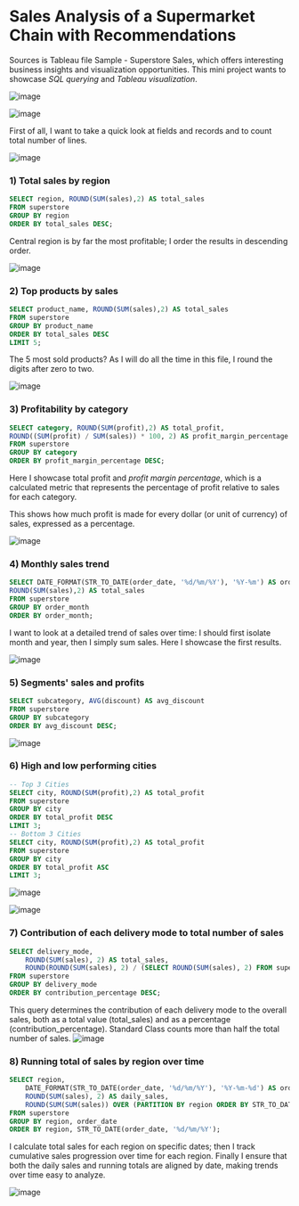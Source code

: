 # Sales Analysis of a Supermarket Chain with Recommendations

Sources is Tableau file Sample - Superstore Sales, which offers interesting business insights and visualization opportunities.
This mini project wants to showcase *SQL querying* and *Tableau visualization*.

![image](https://github.com/user-attachments/assets/444deaa9-7d91-43c7-b3fe-9b7d90993df7)
 
![image](https://github.com/user-attachments/assets/3a2dc070-04e4-404b-827f-f5adff167e41)

First of all, I want to take a quick look at fields and records and to count total number of lines.

![image](https://github.com/user-attachments/assets/d8f12503-5ddb-4047-991f-5540959d9544)

### 1) Total sales by region

```sql -- Add 3 backticks followed by sql
SELECT region, ROUND(SUM(sales),2) AS total_sales
FROM superstore
GROUP BY region
ORDER BY total_sales DESC;
```

Central region is by far the most profitable; I order the results in descending order.

![image](https://github.com/user-attachments/assets/00e2e49a-ec11-4abb-9332-5dcc90130a35)

### 2) Top products by sales

```sql -- Add 3 backticks followed by sql
SELECT product_name, ROUND(SUM(sales),2) AS total_sales
FROM superstore
GROUP BY product_name
ORDER BY total_sales DESC
LIMIT 5;
```

The 5 most sold products? As I will do all the time in this file, I round the digits after zero to two.

![image](https://github.com/user-attachments/assets/74a5c9c6-8357-41be-9e42-6df9c484f03f)

### 3) Profitability by category

```sql -- Add 3 backticks followed by sql
SELECT category, ROUND(SUM(profit),2) AS total_profit, 
ROUND((SUM(profit) / SUM(sales)) * 100, 2) AS profit_margin_percentage
FROM superstore
GROUP BY category
ORDER BY profit_margin_percentage DESC;
```

Here I showcase total profit and *profit margin percentage*, which is a calculated metric that represents the percentage of profit relative to sales for each category.

This shows how much profit is made for every dollar (or unit of currency) of sales, expressed as a percentage.

![image](https://github.com/user-attachments/assets/79335a6f-b566-402e-b14d-321bbbaa2d38)

### 4) Monthly sales trend

```sql -- Add 3 backticks followed by sql
SELECT DATE_FORMAT(STR_TO_DATE(order_date, '%d/%m/%Y'), '%Y-%m') AS order_month,
ROUND(SUM(sales),2) AS total_sales
FROM superstore
GROUP BY order_month
ORDER BY order_month;
```
I want to look at a detailed trend of sales over time: I should first isolate month and year, then I simply sum sales.
Here I showcase the first results.

![image](https://github.com/user-attachments/assets/28cac190-43ea-4048-8a32-d7cbac728c44)


### 5) Segments' sales and profits

```sql -- Add 3 backticks followed by sql
SELECT subcategory, AVG(discount) AS avg_discount
FROM superstore
GROUP BY subcategory
ORDER BY avg_discount DESC;
```

![image](https://github.com/user-attachments/assets/821392a4-efa3-4ff3-a834-d40a8509bfdf)

### 6) High and low performing cities

```sql -- Add 3 backticks followed by sql
-- Top 3 Cities
SELECT city, ROUND(SUM(profit),2) AS total_profit
FROM superstore
GROUP BY city
ORDER BY total_profit DESC
LIMIT 3;
-- Bottom 3 Cities
SELECT city, ROUND(SUM(profit),2) AS total_profit
FROM superstore
GROUP BY city
ORDER BY total_profit ASC
LIMIT 3;
```
![image](https://github.com/user-attachments/assets/0b1df71b-eaa0-4b15-854d-be0f2843dddb)

![image](https://github.com/user-attachments/assets/7c1594a9-2ab7-421c-8641-0403da295ac8)

### 7) Contribution of each delivery mode to total number of sales

```sql -- Add 3 backticks followed by sql
SELECT delivery_mode, 
    ROUND(SUM(sales), 2) AS total_sales, 
    ROUND(ROUND(SUM(sales), 2) / (SELECT ROUND(SUM(sales), 2) FROM superstore) * 100, 2) AS contribution_percentage
FROM superstore
GROUP BY delivery_mode
ORDER BY contribution_percentage DESC;
```
This query determines the contribution of each delivery mode to the overall sales, both as a total value (total_sales) and as a percentage (contribution_percentage).
Standard Class counts more than half the total number of sales.
![image](https://github.com/user-attachments/assets/5996afe7-95fb-422f-8e06-9befdb27838b)

### 8) Running total of sales by region over time

```sql -- Add 3 backticks followed by sql
SELECT region, 
    DATE_FORMAT(STR_TO_DATE(order_date, '%d/%m/%Y'), '%Y-%m-%d') AS order_date,
    ROUND(SUM(sales), 2) AS daily_sales,
    ROUND(SUM(SUM(sales)) OVER (PARTITION BY region ORDER BY STR_TO_DATE(order_date, '%d/%m/%Y')), 2) AS running_total_sales
FROM superstore
GROUP BY region, order_date
ORDER BY region, STR_TO_DATE(order_date, '%d/%m/%Y');
```
I calculate total sales for each region on specific dates; then I track cumulative sales progression over time for each region.
Finally I ensure that both the daily sales and running totals are aligned by date, making trends over time easy to analyze.

![image](https://github.com/user-attachments/assets/6b964309-fad6-43cf-913b-aa580653659c)

